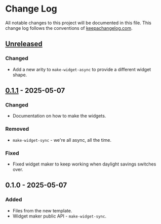 # Change Log
All notable changes to this project will be documented in this file. This change log follows the conventions of [keepachangelog.com](http://keepachangelog.com/).

## [Unreleased]
### Changed
- Add a new arity to `make-widget-async` to provide a different widget shape.

## [0.1.1] - 2025-05-07
### Changed
- Documentation on how to make the widgets.

### Removed
- `make-widget-sync` - we're all async, all the time.

### Fixed
- Fixed widget maker to keep working when daylight savings switches over.

## 0.1.0 - 2025-05-07
### Added
- Files from the new template.
- Widget maker public API - `make-widget-sync`.

[Unreleased]: https://github.com/clj-llm/clj-llm/compare/0.1.1...HEAD
[0.1.1]: https://github.com/clj-llm/clj-llm/compare/0.1.0...0.1.1
